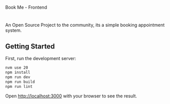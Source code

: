 Book Me - Frontend
#
An Open Source Project to the community, its a simple booking appointment system.

## Getting Started

First, run the development server:

```bash
nvm use 20
npm install 
npm run dev
npm run build
npm run lint
```

Open [http://localhost:3000](http://localhost:3000) with your browser to see the result.


